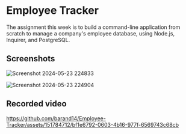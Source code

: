 # Employee Tracker

The assignment this week is to build a command-line application from scratch to manage a company's employee database, using Node.js, Inquirer, and PostgreSQL.

## Screenshots

![Screenshot 2024-05-23 224833](https://github.com/barand14/Employee-Tracker/assets/151784712/d4c79391-7021-4e25-a0fb-4a7d2fed64a8)

![Screenshot 2024-05-23 224904](https://github.com/barand14/Employee-Tracker/assets/151784712/46884390-ecd9-4d33-b591-5ecf61b17283)

## Recorded video



https://github.com/barand14/Employee-Tracker/assets/151784712/bf1e6792-0603-4b16-977f-6569743c68cb

